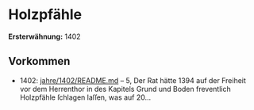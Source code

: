 # Holzpfähle

**Ersterwähnung:** 1402

## Vorkommen
- 1402: [jahre/1402/README.md](../jahre/1402/README.md) – 5, Der Rat hätte 1394 auf der Freiheit vor dem
Herrenthor in des Kapitels Grund und Boden freventlich
Holzpfähle ſchlagen laſſen, was auf 20...
